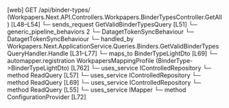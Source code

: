 [web] GET /api/binder-types/  (Workpapers.Next.API.Controllers.Workpapers.BinderTypesController.GetAll)  [L48–L54]
  └─ sends_request GetValidBinderTypesQuery [L51]
    └─ generic_pipeline_behaviors 2
      └─ DatagetTokenSyncBehaviour
      └─ DatagetTokenSyncBehaviour
    └─ handled_by Workpapers.Next.ApplicationService.Queries.Binders.GetValidBinderTypesQueryHandler.Handle [L31–L77]
      └─ maps_to BinderTypeLightDto [L69]
        └─ automapper.registration WorkpapersMappingProfile (BinderType->BinderTypeLightDto) [L762]
      └─ uses_service IControlledRepository<BinderTemplate>
        └─ method ReadQuery [L57]
      └─ uses_service IControlledRepository<BinderType>
        └─ method ReadQuery [L69]
      └─ uses_service IControlledRepository<ExcludedBinderTemplate>
        └─ method ReadQuery [L55]
      └─ uses_service IMapper
        └─ method ConfigurationProvider [L72]

